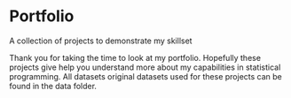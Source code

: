 # Portfolio
A collection of projects to demonstrate my skillset

Thank you for taking the time to look at my portfolio. Hopefully these projects give help you understand more about my capabilities in statistical programming. All datasets original datasets used for these projects can be found in the data folder.
